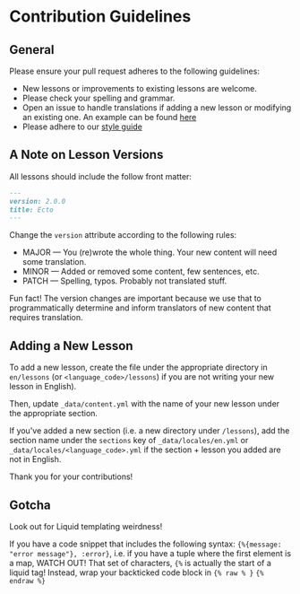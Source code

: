 # Contribution Guidelines

## General
Please ensure your pull request adheres to the following guidelines:

* New lessons or improvements to existing lessons are welcome.
* Please check your spelling and grammar.
* Open an issue to handle translations if adding a new lesson or modifying an existing one. An example can be found [here](https://github.com/elixirschool/elixirschool/issues/529)
* Please adhere to our [style guide](https://github.com/elixirschool/elixirschool/wiki/Lesson-Styleguide)

## A Note on Lesson Versions

All lessons should include the follow front matter:

```markdown
---
version: 2.0.0
title: Ecto
---
```

Change the `version` attribute according to the following rules:

* MAJOR — You (re)wrote the whole thing. Your new content will need some translation.
* MINOR — Added or removed some content, few sentences, etc.
* PATCH — Spelling, typos. Probably not translated stuff.

Fun fact! The version changes are important because we use that to programmatically determine and inform translators of new content that requires translation.

## Adding a New Lesson
To add a new lesson, create the file under the appropriate directory in `en/lessons` (or `<language_code>/lessons`) if you are not writing your new lesson in English).

Then, update `_data/content.yml` with the name of your new lesson under the appropriate section.

If you've added a new section (i.e. a new directory under `/lessons`), add the section name under the `sections` key of `_data/locales/en.yml` or `_data/locales/<language_code>.yml` if the section + lesson you added are not in English.

Thank you for your contributions!

## Gotcha

Look out for Liquid templating weirdness!

If you have a code snippet that includes the following syntax: `{%{message: "error message"}, :error}`, i.e. if you have a tuple where the first element is a map, WATCH OUT! That set of characters, `{%` is actually the start of a liquid tag! Instead, wrap your backticked code block in `{% raw % }` `{% endraw %}`
